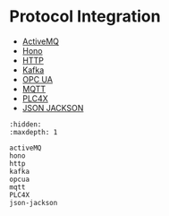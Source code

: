 # Protocol Integration

* [ActiveMQ](activeMQ.md)
* [Hono](hono.md)
* [HTTP](http.md)
* [Kafka](kafka.md)
* [OPC UA](opcua.md)
* [MQTT](mqtt.md)
* [PLC4X](PLC4X.md)
* [JSON JACKSON](json-jackson.md)


```{toctree}
:hidden:
:maxdepth: 1

activeMQ
hono
http
kafka
opcua
mqtt
PLC4X
json-jackson
```